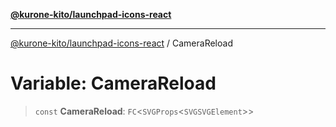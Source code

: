 [**@kurone-kito/launchpad-icons-react**](../README.md)

***

[@kurone-kito/launchpad-icons-react](../globals.md) / CameraReload

# Variable: CameraReload

> `const` **CameraReload**: `FC`\<`SVGProps`\<`SVGSVGElement`\>\>
